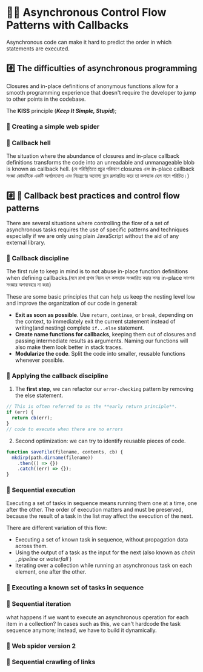 # 💁‍♂️ Asynchronous Control Flow Patterns with Callbacks

Asynchronous code can make it hard to predict the order in which statements are executed.

## #️⃣ The difficulties of asynchronous programming

Closures and in-place definitions of anonymous functions allow for a smooth programming experience that doesn't require the developer to jump to other points in the codebase.

The **KISS** principle (**_Keep It Simple, Stupid_**);

### 📝 Creating a simple web spider

### 📝 Callback hell

The situation where the abundance of closures and in-place callback definitions transforms the code into an unreadable and unmanageable blob is known as callback hell. (যে পরিস্থিতিতে প্রচুর পরিমাণে closures এবং in-place callback সংজ্ঞা কোডটিকে একটি অপঠনযোগ্য এবং নিয়ন্ত্রণের অযোগ্য ব্লবে রূপান্তরিত করে তা কলব্যাক হেল নামে পরিচিত।)

## #️⃣ 📝 Callback best practices and control flow patterns

There are several situations where controlling the flow of a set of asynchronous tasks requires the use of specific patterns and techniques especially if we are only using plain JavaScript without the aid of any external library.

### 📝 Callback discipline

The first rule to keep in mind is to not abuse in-place function definitions when defining callbacks.(মনে রাখা প্রথম নিয়ম হল কলব্যাক সংজ্ঞায়িত করার সময় in-place ফাংশন সংজ্ঞার অপব্যবহার না করা৷)

These are some basic principles that can help us keep the nesting level low and improve the organization of our code in general:

- **Exit as soon as possible**. Use `return`, `continue`, or `break`, depending on the context, to immediately exit the current statement instead of writing(and nesting) complete `if...else` statement.
- **Create name functions for callbacks**, keeping them out of closures and passing intermediate results as arguments. Naming our functions will also make them look better in stack traces.
- **Modularize the code**. Split the code into smaller, reusable functions whenever possible.

### 📝 Applying the callback discipline

1. The **first step**, we can refactor our `error-checking` pattern by removing the else statement.

```js
// This is often referred to as the **early return principle**.
if (err) {
  return cb(err);
}
// code to execute when there are no errors
```

2. Second optimization: we can try to identify reusable pieces of code.

```js
function saveFile(filename, contents, cb) {
  mkdirp(path.dirname(filename))
    .then(() => {})
    .catch((err) => {});
}
```

### 📝 Sequential execution

Executing a set of tasks in sequence means running them one at a time, one after the other. The order of execution matters and must be preserved, because the result of a task in the list may affect the execution of the next.

There are different variation of this flow:

- Executing a set of known task in sequence, without propagation data across them.
- Using the output of a task as the input for the next (also known as _chain_ , _pipeline_ or _waterfall_ )
- Iterating over a collection while running an asynchronous task on each element, one after the other.


### 📝 Executing a known set of tasks in sequence

### 📝 Sequential iteration

what happens if we want to execute an asynchronous operation for each item in a collection? In cases such as this, we can't hardcode the task sequence anymore; instead, we have to build it dynamically.

### 📝 Web spider version 2

### 📝 Sequential crawling of links
